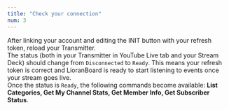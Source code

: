 ```yaml
---
title: "Check your connection"
num: 3
---
```


After linking your account and editing the INIT button with your refresh token, reload your Transmitter.\
The status (both in your Transmitter in YouTube Live tab and your Stream Deck) should change from `Disconnected` to `Ready`. This means your refresh token is correct and LioranBoard is ready to start listening to events once your stream goes live.\
Once the status is `Ready`, the following commands become available: **List Categories, Get My Channel Stats, Get Member Info, Get Subscriber Status**.